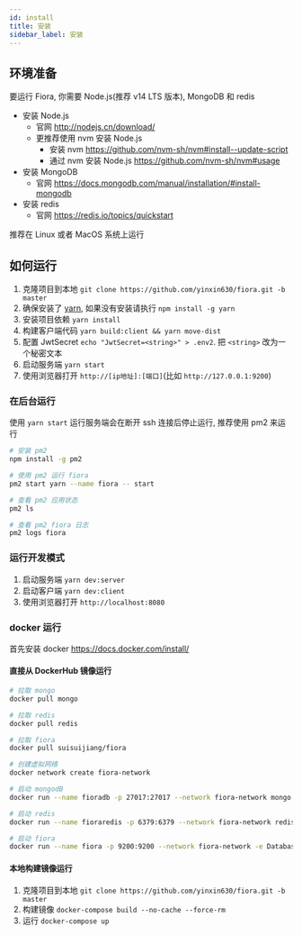 ```yaml
---
id: install
title: 安装
sidebar_label: 安装
---
```


## 环境准备

要运行 Fiora, 你需要 Node.js(推荐 v14 LTS 版本), MongoDB 和 redis

-   安装 Node.js
    -   官网 <http://nodejs.cn/download/>
    -   更推荐使用 nvm 安装 Node.js
        -   安装 nvm <https://github.com/nvm-sh/nvm#install--update-script>
        -   通过 nvm 安装 Node.js <https://github.com/nvm-sh/nvm#usage>
-   安装 MongoDB
    -   官网 <https://docs.mongodb.com/manual/installation/#install-mongodb>
-   安装 redis
    -   官网 <https://redis.io/topics/quickstart>

推荐在 Linux 或者 MacOS 系统上运行

## 如何运行

1. 克隆项目到本地 `git clone https://github.com/yinxin630/fiora.git -b master`
2. 确保安装了 [yarn](https://www.npmjs.com/package/yarn), 如果没有安装请执行 `npm install -g yarn`
3. 安装项目依赖 `yarn install`
4. 构建客户端代码 `yarn build:client && yarn move-dist`
5. 配置 JwtSecret `echo "JwtSecret=<string>" > .env2`. 把 `<string>` 改为一个秘密文本
6. 启动服务端 `yarn start`
7. 使用浏览器打开 `http://[ip地址]:[端口]`(比如 `http://127.0.0.1:9200`)

### 在后台运行

使用 `yarn start` 运行服务端会在断开 ssh 连接后停止运行, 推荐使用 pm2 来运行

```bash
# 安装 pm2
npm install -g pm2

# 使用 pm2 运行 fiora
pm2 start yarn --name fiora -- start

# 查看 pm2 应用状态
pm2 ls

# 查看 pm2 fiora 日志
pm2 logs fiora
```

### 运行开发模式

1. 启动服务端 `yarn dev:server`
2. 启动客户端 `yarn dev:client`
3. 使用浏览器打开 `http://localhost:8080`

### docker 运行

首先安装 docker <https://docs.docker.com/install/>

#### 直接从 DockerHub 镜像运行

```bash
# 拉取 mongo
docker pull mongo

# 拉取 redis
docker pull redis

# 拉取 fiora
docker pull suisuijiang/fiora

# 创建虚拟网络
docker network create fiora-network

# 启动 mongodB
docker run --name fioradb -p 27017:27017 --network fiora-network mongo

# 启动 redis
docker run --name fioraredis -p 6379:6379 --network fiora-network redis

# 启动 fiora
docker run --name fiora -p 9200:9200 --network fiora-network -e Database=mongodb://fioradb:27017/fiora -e RedisHost=fioraredis suisuijiang/fiora
```

#### 本地构建镜像运行

1. 克隆项目到本地 `git clone https://github.com/yinxin630/fiora.git -b master`
2. 构建镜像 `docker-compose build --no-cache --force-rm`
3. 运行 `docker-compose up`
